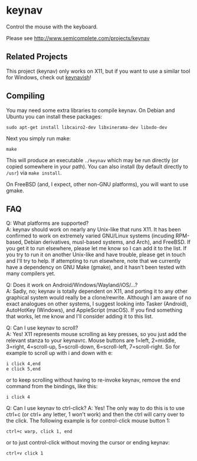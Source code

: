 keynav
======

Control the mouse with the keyboard.

Please see http://www.semicomplete.com/projects/keynav

Related Projects
----------------

This project (keynav) only works on X11, but if you want to use a similar tool for Windows, check out [keynavish](https://github.com/lesderid/keynavish)!


Compiling
---------

You may need some extra libraries to compile keynav.  On Debian and Ubuntu you can install these packages:

    sudo apt-get install libcairo2-dev libxinerama-dev libxdo-dev

Next you simply run make:

    make

This will produce an executable `./keynav` which may be run directly (or copied
somewhere in your path). You can also install (by default directly to `/usr`)
via `make install`.

On FreeBSD (and, I expect, other non-GNU platforms), you will want to use gmake.


FAQ
---

Q: What platforms are supported?  
A: keynav should work on nearly any Unix-like that runs X11. It has been
confirmed to work on extremely varied GNU/Linux systems (incuding RPM-based,
Debian derivatives, musl-based systems, and Arch), and FreeBSD. If you get it to
run elsewhere, please let me know so I can add it to the list. If you try to run
it on another Unix-like and have trouble, please get in touch and I'll try to
help. If attempting to run elsewhere, note that we currently have a dependency
on GNU Make (gmake), and it hasn't been tested with many compilers yet.

Q: Does it work on Android/Windows/Wayland/iOS/...?  
A: Sadly, no; keynav is totally dependent on X11, and porting it to any other
graphical system would really be a clone/rewrite. Although I am aware of no
exact analogues on other systems, I suggest looking into Tasker (Android),
AutoHotKey (Windows), and AppleScript (macOS). If you find something that works,
let me know and I'll consider adding it to this list.

Q: Can I use keynav to scroll?  
A: Yes! X11 represents mouse scrolling as key presses, so you just add the
relevant stanza to your keynavrc.  Mouse buttons are
1=left, 2=middle, 3=right, 4=scroll-up, 5=scroll-down, 6=scroll-left, 7=scroll-right. So for example to scroll up with i and down with e:
```
i click 4,end
e click 5,end
```
or to keep scrolling without having to re-invoke keynav, remove the end command from the bindings, like this:
```
i click 4
```

Q: Can I use keynav to ctrl-click?
A: Yes!  The only way to do this is to use ctrl+c (or ctrl+ any letter, 1 won't work) and then the ctrl will carry over to the click.  The following example is for control-click mouse button 1:
```
ctrl+c warp, click 1, end
```
or to just control-click without moving the cursor or ending keynav:
```
ctrl+v click 1
```
